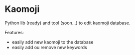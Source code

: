 # Kaomoji

Python lib (ready) and tool (soon...) to edit kaomoji database.

Features:

* easily add new kaomoji to the database
* easily add ou remove new keywords